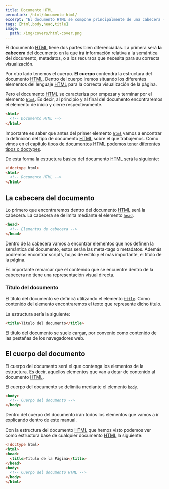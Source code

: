 ```yaml
---
title: Documento HTML
permalink: /html/documento-html/
excerpt: "El documento HTML se compone principalmente de una cabecera (o head) dónde va el título (title) y un cuerpo (body)."
tags: [html,body,head,title]
image:
  path: /img/covers/html-cover.png
---
```


El documento [HTML](https://www.manualweb.net/html/) tiene dos partes bien diferenciadas. La primera será **la cabecera** del documento en la que irá información relativa a la semántica del documento, metadatos, o a los recursos que necesita para su correcta visualización.


Por otro lado tenemos el cuerpo. **El cuerpo** contendrá la estructura del documento [HTML](https://www.manualweb.net/html/). Dentro del cuerpo iremos situando los diferentes elementos del lenguaje [HTML](https://www.manualweb.net/html/) para la correcta visualización de la página.


Pero el documento [HTML](https://www.manualweb.net/html/) se caracteriza por empezar y terminar por el elemento [`html`](http://www.w3api.com/HTML/html). Es decir, al principio y al final del documento encontraremos el elemento de inicio y cierre respectivamente.


```html
<html>
  <!-- Documento HTML -->
</html>
```


Importante es saber que antes del primer elemento [`html`](http://www.w3api.com/HTML/html) vamos a encontrar la definición del tipo de documento [HTML](https://www.manualweb.net/html/) sobre el que trabajemos. Como vimos en el capítulo [tipos de documentos HTML podemos tener diferentes tipos o doctypes](https://manualweb.net/html/tipos-documentos-html/).


De esta forma la estructura básica del documento [HTML](https://www.manualweb.net/html/) será la siguiente:


```html
<!doctype html>
<html>
  <!-- Documento HTML -->
</html>
```


## La cabecera del documento


Lo primero que encontraremos dentro del documento [HTML](https://www.manualweb.net/html/) será la cabecera. La cabecera se delimita mediante el elemento [`head`](http://www.w3api.com/HTML/head).


```html
<head>
  <!-- Elementos de cabecera -->
</head>
```


Dentro de la cabecera vamos a encontrar elementos que nos definen la semántica del documento, estos serán las meta-tags o metadatos. Además podremos encontrar scripts, hojas de estilo y el más importante, el título de la página.


Es importante remarcar que el contenido que se encuentre dentro de la cabecera no tiene una representación visual directa.


### Título del documento


El título del documento se definirá utilizando el elemento [`title`](http://www.w3api.com/HTML/title). Cómo contenido del elemento encontraremos el texto que represente dicho título.


La estructura sería la siguiente:


```html
<title>Título del documento</title>
```


El título del documento se suele cargar, por convenio como contenido de las pestañas de los navegadores web.


## El cuerpo del documento


El cuerpo del documento será el que contenga los elementos de la estructura. Es decir, aquellos elementos que van a dotar de contenido al documento [HTML](https://www.manualweb.net/html/).


El cuerpo del documento se delimita mediante el elemento [`body`](http://www.w3api.com/HTML/body).


```html
<body>
  <!-- Cuerpo del documento -->
</body>
```


Dentro del cuerpo del documento irán todos los elementos que vamos a ir explicando dentro de este manual.


Con la estructura del documento [HTML](https://www.manualweb.net/html/) que hemos visto podemos ver como estructura base de cualquier documento [HTML](https://www.manualweb.net/html/) la siguiente:


```html
<!doctype html>
<html>
<head>
  <title>Título de la Página</title>
</head>
<body>
  <!-- Cuerpo del documento HTML -->
</body>
</html>
```

